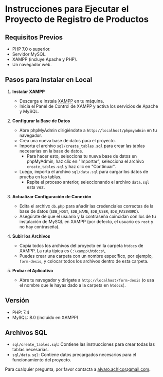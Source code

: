 # Instrucciones para Ejecutar el Proyecto de Registro de Productos

## Requisitos Previos

- PHP 7.0 o superior.
- Servidor MySQL.
- XAMPP (incluye Apache y PHP).
- Un navegador web.

## Pasos para Instalar en Local

1. **Instalar XAMPP**

   - Descarga e instala [XAMPP](https://www.apachefriends.org/es/index.html) en tu máquina.
   - Inicia el Panel de Control de XAMPP y activa los servicios de Apache y MySQL.

2. **Configurar la Base de Datos**

   - Abre phpMyAdmin dirigiéndote a `http://localhost/phpmyadmin` en tu navegador.
   - Crea una nueva base de datos para el proyecto.
   - Importa el archivo `sql/create_tables.sql` para crear las tablas necesarias en la base de datos.
     - Para hacer esto, selecciona tu nueva base de datos en phpMyAdmin, haz clic en "Importar", selecciona el archivo `create_tables.sql` y haz clic en "Continuar".
   - Luego, importa el archivo `sql/data.sql` para cargar los datos de prueba en las tablas.
     - Repite el proceso anterior, seleccionando el archivo `data.sql` esta vez.

3. **Actualizar Configuración de Conexión**

   - Edita el archivo `db.php` para añadir las credenciales correctas de la base de datos (`$DB_HOST`, `$DB_NAME`, `$DB_USER`, `$DB_PASSWORD`).
   - Asegúrate de que el usuario y la contraseña coincidan con los de tu instalación de MySQL en XAMPP (por defecto, el usuario es `root` y no hay contraseña).

4. **Subir los Archivos**

   - Copia todos los archivos del proyecto en la carpeta `htdocs` de XAMPP. La ruta típica es `C:\xampp\htdocs\`.
   - Puedes crear una carpeta con un nombre específico, por ejemplo, `form-desis`, y colocar todos los archivos dentro de esta carpeta.

5. **Probar el Aplicativo**
   - Abre tu navegador y dirígete a `http://localhost/form-desis` (o usa el nombre que le hayas dado a la carpeta en `htdocs`).

## Versión

- PHP: 7.4
- MySQL: 8.0 (incluido en XAMPP)

## Archivos SQL

- `sql/create_tables.sql`: Contiene las instrucciones para crear todas las tablas necesarias.
- `sql/data.sql`: Contiene datos precargados necesarios para el funcionamiento del proyecto.

Para cualquier pregunta, por favor contacta a alvaro.achico@gmail.com.
